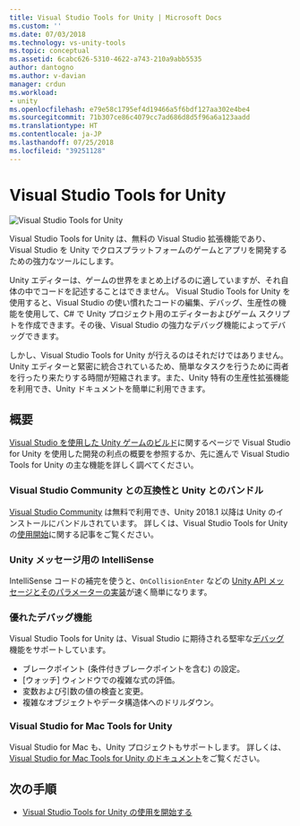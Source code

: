 ```yaml
---
title: Visual Studio Tools for Unity | Microsoft Docs
ms.custom: ''
ms.date: 07/03/2018
ms.technology: vs-unity-tools
ms.topic: conceptual
ms.assetid: 6cabc626-5310-4622-a743-210a9abb5535
author: dantogno
ms.author: v-davian
manager: crdun
ms.workload:
- unity
ms.openlocfilehash: e79e58c1795ef4d19466a5f6bdf127aa302e4be4
ms.sourcegitcommit: 71b307ce86c4079cc7ad686d8d5f96a6a123aadd
ms.translationtype: HT
ms.contentlocale: ja-JP
ms.lasthandoff: 07/25/2018
ms.locfileid: "39251128"
---
```

# <a name="visual-studio-tools-for-unity"></a>Visual Studio Tools for Unity

![Visual Studio Tools for Unity](media/vstu_header.png)

Visual Studio Tools for Unity は、無料の Visual Studio 拡張機能であり、Visual Studio を Unity でクロスプラットフォームのゲームとアプリを開発するための強力なツールにします。

Unity エディターは、ゲームの世界をまとめ上げるのに適していますが、それ自体の中でコードを記述することはできません。 Visual Studio Tools for Unity を使用すると、Visual Studio の使い慣れたコードの編集、デバッグ、生産性の機能を使用して、C# で Unity プロジェクト用のエディターおよびゲーム スクリプトを作成できます。その後、Visual Studio の強力なデバッグ機能によってデバッグできます。

しかし、Visual Studio Tools for Unity が行えるのはそれだけではありません。Unity エディターと緊密に統合されているため、簡単なタスクを行うために両者を行ったり来たりする時間が短縮されます。また、Unity 特有の生産性拡張機能を利用でき、Unity ドキュメントを簡単に利用できます。

## <a name="overview"></a>概要

[Visual Studio を使用した Unity ゲームのビルド](https://visualstudio.microsoft.com/vs/unity-tools/)に関するページで Visual Studio for Unity を使用した開発の利点の概要を参照するか、先に進んで Visual Studio Tools for Unity の主な機能を詳しく調べてください。

### <a name="compatible-with-visual-studio-community-and-bundled-with-unity"></a>Visual Studio Community との互換性と Unity とのバンドル

[Visual Studio Community](https://visualstudio.microsoft.com/) は無料で利用でき、Unity 2018.1 以降は Unity のインストールにバンドルされています。 詳しくは、Visual Studio Tools for Unity の[使用開始](getting-started-with-visual-studio-tools-for-unity.md)に関する記事をご覧ください。

### <a name="intellisense-for-unity-messages"></a>Unity メッセージ用の IntelliSense

IntelliSense コードの補完を使うと、`OnCollisionEnter` などの [Unity API メッセージとそのパラメーターの実装](using-visual-studio-tools-for-unity.md#intellisense-for-unity-api-messages)が速く簡単になります。

### <a name="superior-debugging"></a>優れたデバッグ機能

Visual Studio Tools for Unity は、Visual Studio に期待される堅牢な[デバッグ](using-visual-studio-tools-for-unity.md#unity-debugging)機能をサポートしています。

* ブレークポイント (条件付きブレークポイントを含む) の設定。
* [ウォッチ] ウィンドウでの複雑な式の評価。
* 変数および引数の値の検査と変更。
* 複雑なオブジェクトやデータ構造体へのドリルダウン。

### <a name="visual-studio-for-mac-tools-for-unity"></a>Visual Studio for Mac Tools for Unity

Visual Studio for Mac も、Unity プロジェクトもサポートします。 詳しくは、[Visual Studio for Mac Tools for Unity のドキュメント](https://docs.microsoft.com/en-us/visualstudio/mac/unity-tools)をご覧ください。

## <a name="next-steps"></a>次の手順

* [Visual Studio Tools for Unity の使用を開始する](getting-started-with-visual-studio-tools-for-unity.md)